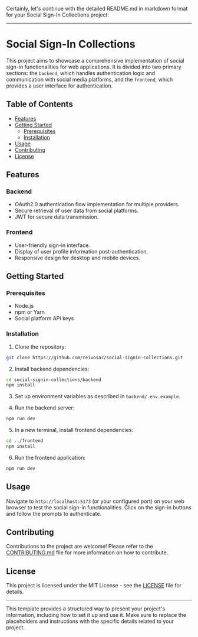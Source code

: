 Certainly, let's continue with the detailed README.md in markdown format for your Social Sign-In Collections project:

---

# Social Sign-In Collections

This project aims to showcase a comprehensive implementation of social sign-in functionalities for web applications. It is divided into two primary sections: the `backend`, which handles authentication logic and communication with social media platforms, and the `frontend`, which provides a user interface for authentication.

## Table of Contents

- [Features](#features)
- [Getting Started](#getting-started)
  - [Prerequisites](#prerequisites)
  - [Installation](#installation)
- [Usage](#usage)
- [Contributing](#contributing)
- [License](#license)

## Features

### Backend

- OAuth2.0 authentication flow implementation for multiple providers.
- Secure retrieval of user data from social platforms.
- JWT for secure data transmission.

### Frontend

- User-friendly sign-in interface.
- Display of user profile information post-authentication.
- Responsive design for desktop and mobile devices.

## Getting Started

### Prerequisites

- Node.js
- npm or Yarn
- Social platform API keys

### Installation

1. Clone the repository:

```bash
git clone https://github.com/reivosar/social-signin-collections.git
```

2. Install backend dependencies:

```bash
cd social-signin-collections/backend
npm install
```

3. Set up environment variables as described in `backend/.env.example`.

4. Run the backend server:

```bash
npm run dev
```

5. In a new terminal, install frontend dependencies:

```bash
cd ../frontend
npm install
```

6. Run the frontend application:

```bash
npm run dev
```

## Usage

Navigate to `http://localhost:5173` (or your configured port) on your web browser to test the social sign-in functionalities. Click on the sign-in buttons and follow the prompts to authenticate.

## Contributing

Contributions to the project are welcome! Please refer to the [CONTRIBUTING.md](CONTRIBUTING.md) file for more information on how to contribute.

## License

This project is licensed under the MIT License - see the [LICENSE](LICENSE) file for details.

---

This template provides a structured way to present your project's information, including how to set it up and use it. Make sure to replace the placeholders and instructions with the specific details related to your project.
